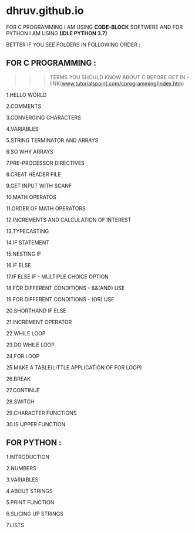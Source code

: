 # dhruv.github.io

FOR C PROGRAMMING I AM USING **CODE-BLOCK** SOFTWERE AND FOR PYTHON I AM USING **(IDLE PYTHON 3.7)** 

BETTER IF YOU SEE FOLDERS IN FOLLOWING ORDER :

FOR C PROGRAMMING :
---
 >>> TERMS YOU SHOULD KNOW ABOUT C BEFORE GET IN - lINK(www.tutorialspoint.com/cprogramming/index.htm)

1.HELLO WORLD 

2.COMMENTS

3.CONVERGING CHARACTERS

4.VARIABLES

5.STRING TERMINATOR AND ARRAYS 

6.SO WHY ARRAYS

7.PRE-PROCESSOR DIRECTIVES

8.CREAT HEADER FILE

9.GET INPUT WITH SCANF

10.MATH OPERATOS

11.ORDER OF MATH OPERATORS

12.INCREMENTS AND CALCULATION OF INTEREST

13.TYPECASTING

14.IF STATEMENT

15.NESTING IF

16.IF ELSE

17.IF ELSE IF - MULTIPLE CHOICE OPTION

18.FOR DIFFERENT CONDITIONS -  &&(AND) USE

19.FOR DIFFERENT CONDITIONS - (OR) USE

20.SHORTHAND IF ELSE

21.INCREMENT OPERATOR

22.WHILE LOOP

23.DO WHILE LOOP

24.FOR LOOP

25.MAKE A TABLE(LITTLE APPLICATION OF FOR LOOP)

26.BREAK

27.CONTINUE

28.SWITCH

29.CHARACTER FUNCTIONS

30.IS UPPER FUNCTION

FOR PYTHON :
---
1.INTRODUCTION

2.NUMBERS

3.VARIABLES

4.ABOUT STRINGS

5.PRINT FUNCTION

6.SLICING UP STRINGS

7.LISTS
